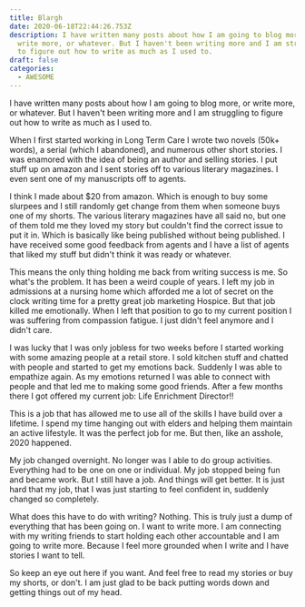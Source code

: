 ```yaml
---
title: Blargh
date: 2020-06-18T22:44:26.753Z
description: I have written many posts about how I am going to blog more, or
  write more, or whatever. But I haven't been writing more and I am struggling
  to figure out how to write as much as I used to.
draft: false
categories:
  - AWESOME
---
```

I have written many posts about how I am going to blog more, or write more, or whatever. But I haven't been writing more and I am struggling to figure out how to write as much as I used to. 

When I first started working in Long Term Care I wrote two novels (50k+ words), a serial (which I abandoned), and numerous other short stories. I was enamored with the idea of being an author and selling stories. I put stuff up on amazon and I sent stories off to various literary magazines. I even sent one of my manuscripts off to agents.

I think I made about $20 from amazon. Which is enough to buy some slurpees and I still randomly get change from them when someone buys one of my shorts. The various literary magazines have all said no, but one of them told me they loved my story but couldn't find the correct issue to put it in. Which is basically like being published without being published. I have received some good feedback from agents and I have a list of agents that liked my stuff but didn't think it was ready or whatever. 

This means the only thing holding me back from writing success is me. So what's the problem. It has been a weird couple of years. I left my job in admissions at a nursing home which afforded me a lot of secret on the clock writing time for a pretty great job marketing Hospice. But that job killed me emotionally. When I left that position to go to my current position I was suffering from compassion fatigue. I just didn't feel anymore and I didn't care. 

I was lucky that I was only jobless for two weeks before I started working with some amazing people at a retail store. I sold kitchen stuff and chatted with people and started to get my emotions back. Suddenly I was able to empathize again. As my emotions returned I was able to connect with people and that led me to making some good friends. After a few months there I got offered my current job: Life Enrichment Director!!

This is a job that has allowed me to use all of the skills I have build over a lifetime. I spend my time hanging out with elders and helping them maintain an active lifestyle. It was the perfect job for me. But then, like an asshole, 2020 happened. 

My job changed overnight. No longer was I able to do group activities. Everything had to be one on one or individual. My job stopped being fun and became work. But I still have a job. And things will get better.  It is just hard that my job, that I was just starting to feel confident in, suddenly changed so completely. 

What does this have to do with writing? Nothing. This is truly just a dump of everything that has been going on. I want to write more. I am connecting with my writing friends to start holding each other accountable and I am going to write more. Because I feel more grounded when I write and I have stories I want to tell. 

So keep an eye out here if you want. And feel free to read my stories or buy my shorts, or don't. I am just glad to be back putting words down and getting things out of my head.

